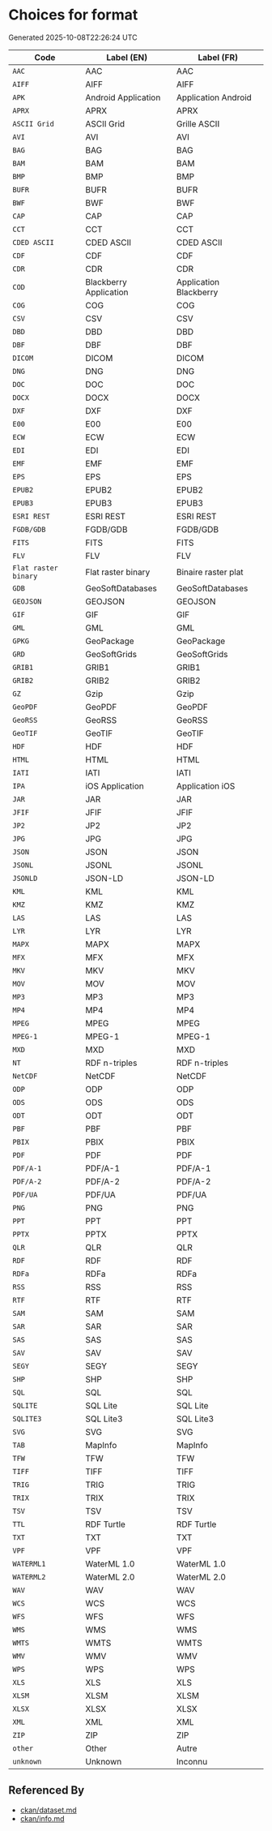 # Choices for format

Generated 2025-10-08T22:26:24 UTC

| Code | Label (EN) | Label (FR) |
|------|------------|------------|
| `AAC` | AAC | AAC |
| `AIFF` | AIFF | AIFF |
| `APK` | Android Application | Application Android |
| `APRX` | APRX | APRX |
| `ASCII Grid` | ASCII Grid | Grille ASCII |
| `AVI` | AVI | AVI |
| `BAG` | BAG | BAG |
| `BAM` | BAM | BAM |
| `BMP` | BMP | BMP |
| `BUFR` | BUFR | BUFR |
| `BWF` | BWF | BWF |
| `CAP` | CAP | CAP |
| `CCT` | CCT | CCT |
| `CDED ASCII` | CDED ASCII | CDED ASCII |
| `CDF` | CDF | CDF |
| `CDR` | CDR | CDR |
| `COD` | Blackberry Application | Application Blackberry |
| `COG` | COG | COG |
| `CSV` | CSV | CSV |
| `DBD` | DBD | DBD |
| `DBF` | DBF | DBF |
| `DICOM` | DICOM | DICOM |
| `DNG` | DNG | DNG |
| `DOC` | DOC | DOC |
| `DOCX` | DOCX | DOCX |
| `DXF` | DXF | DXF |
| `E00` | E00 | E00 |
| `ECW` | ECW | ECW |
| `EDI` | EDI | EDI |
| `EMF` | EMF | EMF |
| `EPS` | EPS | EPS |
| `EPUB2` | EPUB2 | EPUB2 |
| `EPUB3` | EPUB3 | EPUB3 |
| `ESRI REST` | ESRI REST | ESRI REST |
| `FGDB/GDB` | FGDB/GDB | FGDB/GDB |
| `FITS` | FITS | FITS |
| `FLV` | FLV | FLV |
| `Flat raster binary` | Flat raster binary | Binaire raster plat |
| `GDB` | GeoSoftDatabases | GeoSoftDatabases |
| `GEOJSON` | GEOJSON | GEOJSON |
| `GIF` | GIF | GIF |
| `GML` | GML | GML |
| `GPKG` | GeoPackage | GeoPackage |
| `GRD` | GeoSoftGrids | GeoSoftGrids |
| `GRIB1` | GRIB1 | GRIB1 |
| `GRIB2` | GRIB2 | GRIB2 |
| `GZ` | Gzip | Gzip |
| `GeoPDF` | GeoPDF | GeoPDF |
| `GeoRSS` | GeoRSS | GeoRSS |
| `GeoTIF` | GeoTIF | GeoTIF |
| `HDF` | HDF | HDF |
| `HTML` | HTML | HTML |
| `IATI` | IATI | IATI |
| `IPA` | iOS Application | Application iOS |
| `JAR` | JAR | JAR |
| `JFIF` | JFIF | JFIF |
| `JP2` | JP2 | JP2 |
| `JPG` | JPG | JPG |
| `JSON` | JSON | JSON |
| `JSONL` | JSONL | JSONL |
| `JSONLD` | JSON-LD | JSON-LD |
| `KML` | KML | KML |
| `KMZ` | KMZ | KMZ |
| `LAS` | LAS | LAS |
| `LYR` | LYR | LYR |
| `MAPX` | MAPX | MAPX |
| `MFX` | MFX | MFX |
| `MKV` | MKV | MKV |
| `MOV` | MOV | MOV |
| `MP3` | MP3 | MP3 |
| `MP4` | MP4 | MP4 |
| `MPEG` | MPEG | MPEG |
| `MPEG-1` | MPEG-1 | MPEG-1 |
| `MXD` | MXD | MXD |
| `NT` | RDF n-triples | RDF n-triples |
| `NetCDF` | NetCDF | NetCDF |
| `ODP` | ODP | ODP |
| `ODS` | ODS | ODS |
| `ODT` | ODT | ODT |
| `PBF` | PBF | PBF |
| `PBIX` | PBIX | PBIX |
| `PDF` | PDF | PDF |
| `PDF/A-1` | PDF/A-1 | PDF/A-1 |
| `PDF/A-2` | PDF/A-2 | PDF/A-2 |
| `PDF/UA` | PDF/UA | PDF/UA |
| `PNG` | PNG | PNG |
| `PPT` | PPT | PPT |
| `PPTX` | PPTX | PPTX |
| `QLR` | QLR | QLR |
| `RDF` | RDF | RDF |
| `RDFa` | RDFa | RDFa |
| `RSS` | RSS | RSS |
| `RTF` | RTF | RTF |
| `SAM` | SAM | SAM |
| `SAR` | SAR | SAR |
| `SAS` | SAS | SAS |
| `SAV` | SAV | SAV |
| `SEGY` | SEGY | SEGY |
| `SHP` | SHP | SHP |
| `SQL` | SQL | SQL |
| `SQLITE` | SQL Lite | SQL Lite |
| `SQLITE3` | SQL Lite3 | SQL Lite3 |
| `SVG` | SVG | SVG |
| `TAB` | MapInfo | MapInfo |
| `TFW` | TFW | TFW |
| `TIFF` | TIFF | TIFF |
| `TRIG` | TRIG | TRIG |
| `TRIX` | TRIX | TRIX |
| `TSV` | TSV | TSV |
| `TTL` | RDF Turtle | RDF Turtle |
| `TXT` | TXT | TXT |
| `VPF` | VPF | VPF |
| `WATERML1` | WaterML 1.0 | WaterML 1.0 |
| `WATERML2` | WaterML 2.0 | WaterML 2.0 |
| `WAV` | WAV | WAV |
| `WCS` | WCS | WCS |
| `WFS` | WFS | WFS |
| `WMS` | WMS | WMS |
| `WMTS` | WMTS | WMTS |
| `WMV` | WMV | WMV |
| `WPS` | WPS | WPS |
| `XLS` | XLS | XLS |
| `XLSM` | XLSM | XLSM |
| `XLSX` | XLSX | XLSX |
| `XML` | XML | XML |
| `ZIP` | ZIP | ZIP |
| `other` | Other | Autre |
| `unknown` | Unknown | Inconnu |


## Referenced By

- [ckan/dataset.md](../ckan/dataset.md)
- [ckan/info.md](../ckan/info.md)

